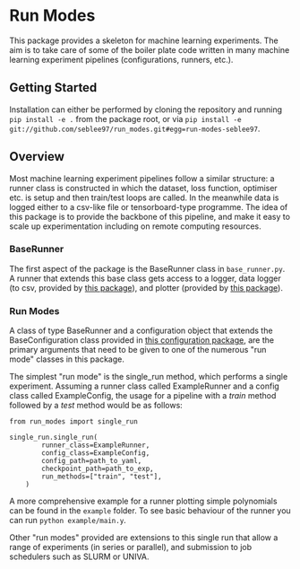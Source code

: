 # Run Modes

This package provides a skeleton for machine learning experiments. The aim is to take care of some of the boiler plate code written in many machine learning experiment pipelines (configurations, runners, etc.).

## Getting Started

Installation can either be performed by cloning the repository and running ```pip install -e .``` from the package root, or via ```pip install -e git://github.com/seblee97/run_modes.git#egg=run-modes-seblee97```.

## Overview

Most machine learning experiment pipelines follow a similar structure: a runner class is constructed in which the dataset, loss function, optimiser etc. is setup and then train/test loops are called. In the meanwhile data is logged either to a csv-like file or tensorboard-type programme.
The idea of this package is to provide the backbone of this pipeline, and make it easy to scale up experimentation including on remote computing resources.

### BaseRunner

The first aspect of the package is the BaseRunner class in ```base_runner.py```. A runner that extends this base class gets access to a logger, data logger (to csv, provided by [this package](https://github.com/seblee97/data_logger)), and plotter (provided by [this package](https://github.com/seblee97/plotter)).

### Run Modes

A class of type BaseRunner and a configuration object that extends the BaseConfiguration class provided in [this configuration package](https://github.com/seblee97/config_package), are the primary arguments that need to be given to one of the numerous "run mode" classes in this package.

The simplest "run mode" is the single_run method, which performs a single experiment. Assuming a runner class called ExampleRunner and a config class called ExampleConfig, the usage for a pipeline with a _train_ method followed by a _test_ method would be as follows:

```
from run_modes import single_run

single_run.single_run(
		runner_class=ExampleRunner,
		config_class=ExampleConfig,
		config_path=path_to_yaml,
		checkpoint_path=path_to_exp,
		run_methods=["train", "test"],
	)
```

A more comprehensive example for a runner plotting simple polynomials can be found in the ```example``` folder. To see basic behaviour of the runner you can run ```python example/main.y```.

Other "run modes" provided are extensions to this single run that allow a range of experiments (in series or parallel), and submission to job schedulers such as SLURM or UNIVA.